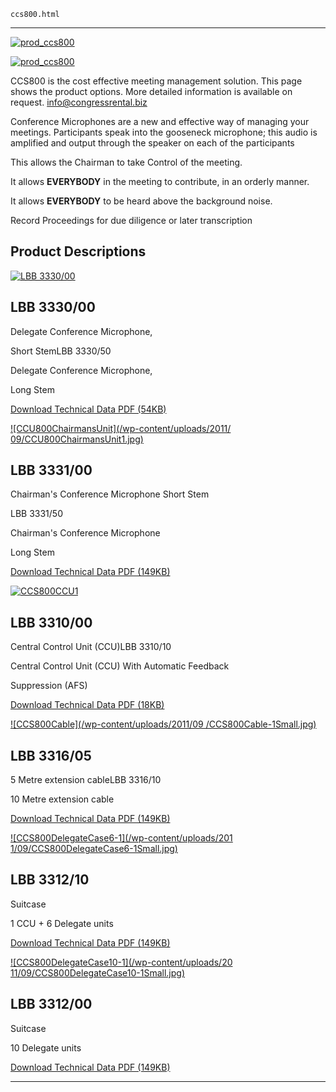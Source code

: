 
    ccs800.html
----------------------------------------------------------

[ ![prod_ccs800](/wp-content/uploads/2011/09/prod_ccs800_2.jpg)](/wp-content/uploads/2011/09/prod_ccs800_2.jpg)

[ ![prod_ccs800](/wp-content/uploads/2011/09/prod_ccs800_1.jpg)](/wp-content/uploads/2011/09/prod_ccs800_1.jpg)

CCS800 is the cost effective meeting management solution. This page shows the product options. More detailed information is available on request. [info@congressrental.biz ](mailto:info@congressrental.biz)

Conference Microphones are a new and effective way of managing your meetings. Participants speak into the gooseneck microphone; this audio is amplified and output through the speaker on each of the participants

This allows the Chairman to take Control of the meeting.

It allows **EVERYBODY** in the meeting to contribute, in an orderly manner.

It allows **EVERYBODY** to be heard above the background noise.

Record Proceedings for due diligence or later transcription

## Product Descriptions

[ ![LBB 3330/00](/wp-content/uploads/2011/09/prod_ccs800_21.jpg)](/wp-content/uploads/2011/09/prod_ccs800_21.jpg)

## LBB 3330/00

Delegate Conference Microphone,

Short StemLBB 3330/50

Delegate Conference Microphone,

Long Stem

[Download Technical Data PDF (54KB) ](wp-content/uploads/2011/09/lbb333000_50.pdf)

[ ![CCU800ChairmansUnit](/wp-content/uploads/2011/ 09/CCU800ChairmansUnit1.jpg)](/wp-content/uploads/2011/09/CCU800ChairmansUnit1.jpg)

## LBB 3331/00

Chairman's Conference Microphone Short Stem

LBB 3331/50

Chairman's Conference Microphone

Long Stem

[Download Technical Data PDF (149KB) ](wp-content/uploads/2011/09/lbb331605_10.pdf)

[ ![CCS800CCU1](/wp-content/uploads/2011/09/CCS800CCU1.jpg)](/wp-content/uploads/2011/09/CCS800CCU1.jpg)

## LBB 3310/00

Central Control Unit (CCU)LBB 3310/10

Central Control Unit (CCU) With Automatic Feedback

Suppression (AFS)

[Download Technical Data PDF (18KB) ](wp-content/uploads/2011/09/lbb331000.pdf)

[ ![CCS800Cable](/wp-content/uploads/2011/09 /CCS800Cable-1Small.jpg)](/wp-content/uploads/2011/09/CCS800Cable-1Small.jpg)

## LBB 3316/05

5 Metre extension cableLBB 3316/10

10 Metre extension cable

[Download Technical Data PDF (149KB) ](wp-content/uploads/2011/09/lbb331605_10.pdf)

[ ![CCS800DelegateCase6-1](/wp-content/uploads/201 1/09/CCS800DelegateCase6-1Small.jpg)](/wp-content/uploads/2011/09/CCS800DelegateCase6-1Small.jpg)

## LBB 3312/10

Suitcase

1 CCU + 6 Delegate units

[Download Technical Data PDF (149KB) ](wp-content/uploads/2011/09/lbb331605_10.pdf)

[ ![CCS800DelegateCase10-1](/wp-content/uploads/20 11/09/CCS800DelegateCase10-1Small.jpg)](/wp-content/uploads/2011/09/CCS800DelegateCase10-1Small.jpg)

## LBB 3312/00

Suitcase

10 Delegate units

[Download Technical Data PDF (149KB) ](wp-content/uploads/2011/09/lbb331605_10.pdf)




----------------------------------------------------------
